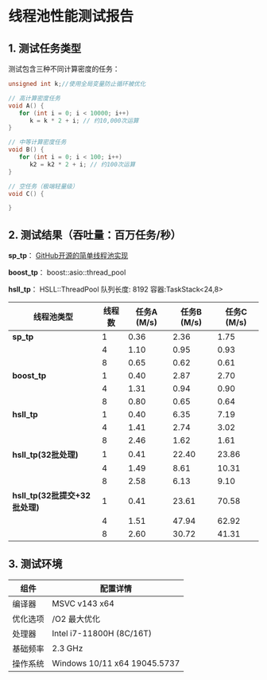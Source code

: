 # 线程池性能测试报告

## 1. 测试任务类型
测试包含三种不同计算密度的任务：

```cpp
unsigned int k;//使用全局变量防止循环被优化

// 高计算密度任务
void A() {
   for (int i = 0; i < 10000; i++)
      k = k * 2 + i; // 约10,000次运算
}

// 中等计算密度任务
void B() {
   for (int i = 0; i < 100; i++)
      k2 = k2 * 2 + i; // 约100次运算
}

// 空任务（极端轻量级）
void C() {

}
```

## 2. 测试结果（吞吐量：百万任务/秒）

**sp_tp**：  [GitHub开源的简单线程池实现](https://github.com/progschj/ThreadPool.git)

**boost_tp**：  boost::asio::thread_pool

**hsll_tp**：   HSLL::ThreadPool 队列长度: 8192 容器:TaskStack<24,8>


| 线程池类型               | 线程数 | 任务A (M/s) | 任务B (M/s) | 任务C (M/s) |
|--------------------------|--------|-------------|-------------|-------------|
| **sp_tp**                | 1      | 0.36        | 2.36        | 1.75        |
|                          | 4      | 1.10        | 0.95        | 0.93        |
|                          | 8      | 0.65        | 0.62        | 0.61        |
| **boost_tp**             | 1      | 0.40        | 2.87        | 2.70        |
|                          | 4      | 1.31        | 0.94        | 0.90        |
|                          | 8      | 0.80        | 0.65        | 0.64        |
| **hsll_tp**              | 1      | 0.40        | 6.35        | 7.19       |
|                          | 4      | 1.41        | 2.74        | 3.02        |
|                          | 8      | 2.46        | 1.62        | 1.61        |
| **hsll_tp(32批处理)**     | 1      | 0.41        | 22.40       | 23.86       |
|                          | 4      | 1.49        | 8.61        | 10.31        |
|                          | 8      | 2.58        | 6.13        | 9.10       |
| **hsll_tp(32批提交+32批处理)** | 1      | 0.41        |23.61       | 70.58   |
|                          | 4      | 1.51        | 47.94       | 62.92      |
|                          | 8      | 2.60        | 30.72        | 41.31      |


## 3. 测试环境
| 组件         | 配置详情                     |
|--------------|------------------------------|
| 编译器       | MSVC v143 x64                |
| 优化选项     | /O2 最大优化                 |
| 处理器       | Intel i7-11800H (8C/16T)     |
| 基础频率     | 2.3 GHz                      |
| 操作系统     | Windows 10/11 x64 19045.5737 |